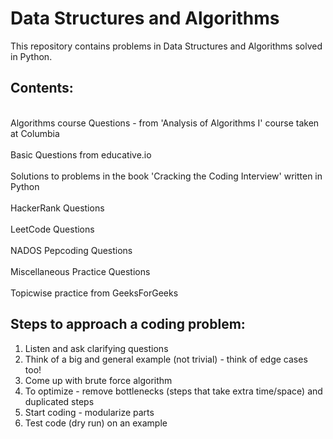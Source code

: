 # Data Structures and Algorithms
This repository contains problems in Data Structures and Algorithms solved in Python.

## Contents:
 <br> Algorithms course Questions - from 'Analysis of Algorithms I' course taken at Columbia</br>
 <br> Basic Questions from educative.io</br>
 <br> Solutions to problems in the book 'Cracking the Coding Interview' written in Python </br>
 <br> HackerRank Questions </br>
 <br> LeetCode Questions </br>
 <br> NADOS Pepcoding Questions</br>
 <br> Miscellaneous Practice Questions </br>
 <br> Topicwise practice from GeeksForGeeks </br>


## Steps to approach a coding problem:
1. Listen and ask clarifying questions
2. Think of a big and general example (not trivial) - think of edge cases too!
3. Come up with brute force algorithm
4. To optimize - remove bottlenecks (steps that take extra time/space) and duplicated steps
5. Start coding - modularize parts
6. Test code (dry run) on an example
